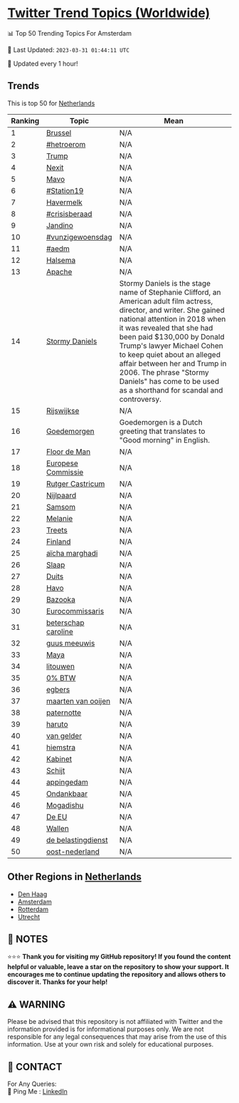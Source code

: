 [Twitter Trend Topics (Worldwide)](https://github.com/ErcinDedeoglu/Twitter-Trend-Topics)
==========


📊 Top 50 Trending Topics For Amsterdam

📆 Last Updated: `2023-03-31 01:44:11 UTC`

🔧 Updated every 1 hour!


## Trends

This is top 50 for [Netherlands](</Netherlands>)

| Ranking | Topic | Mean |
| ------- | ------------ | ------------ |
| 1 | [Brussel](http://twitter.com/search?q=Brussel) | N/A |
| 2 | [#hetroerom](http://twitter.com/search?q=%23hetroerom) | N/A |
| 3 | [Trump](http://twitter.com/search?q=Trump) | N/A |
| 4 | [Nexit](http://twitter.com/search?q=Nexit) | N/A |
| 5 | [Mavo](http://twitter.com/search?q=Mavo) | N/A |
| 6 | [#Station19](http://twitter.com/search?q=%23Station19) | N/A |
| 7 | [Havermelk](http://twitter.com/search?q=Havermelk) | N/A |
| 8 | [#crisisberaad](http://twitter.com/search?q=%23crisisberaad) | N/A |
| 9 | [Jandino](http://twitter.com/search?q=Jandino) | N/A |
| 10 | [#vunzigewoensdag](http://twitter.com/search?q=%23vunzigewoensdag) | N/A |
| 11 | [#aedm](http://twitter.com/search?q=%23aedm) | N/A |
| 12 | [Halsema](http://twitter.com/search?q=Halsema) | N/A |
| 13 | [Apache](http://twitter.com/search?q=Apache) | N/A |
| 14 | [Stormy Daniels](http://twitter.com/search?q=Stormy+Daniels) | Stormy Daniels is the stage name of Stephanie Clifford, an American adult film actress, director, and writer. She gained national attention in 2018 when it was revealed that she had been paid $130,000 by Donald Trump's lawyer Michael Cohen to keep quiet about an alleged affair between her and Trump in 2006. The phrase "Stormy Daniels" has come to be used as a shorthand for scandal and controversy. |
| 15 | [Rijswijkse](http://twitter.com/search?q=Rijswijkse) | N/A |
| 16 | [Goedemorgen](http://twitter.com/search?q=Goedemorgen) | Goedemorgen is a Dutch greeting that translates to "Good morning" in English. |
| 17 | [Floor de Man](http://twitter.com/search?q=Floor+de+Man) | N/A |
| 18 | [Europese Commissie](http://twitter.com/search?q=Europese+Commissie) | N/A |
| 19 | [Rutger Castricum](http://twitter.com/search?q=Rutger+Castricum) | N/A |
| 20 | [Nijlpaard](http://twitter.com/search?q=Nijlpaard) | N/A |
| 21 | [Samsom](http://twitter.com/search?q=Samsom) | N/A |
| 22 | [Melanie](http://twitter.com/search?q=Melanie) | N/A |
| 23 | [Treets](http://twitter.com/search?q=Treets) | N/A |
| 24 | [Finland](http://twitter.com/search?q=Finland) | N/A |
| 25 | [aïcha marghadi](http://twitter.com/search?q=a%c3%afcha+marghadi) | N/A |
| 26 | [Slaap](http://twitter.com/search?q=Slaap) | N/A |
| 27 | [Duits](http://twitter.com/search?q=Duits) | N/A |
| 28 | [Havo](http://twitter.com/search?q=Havo) | N/A |
| 29 | [Bazooka](http://twitter.com/search?q=Bazooka) | N/A |
| 30 | [Eurocommissaris](http://twitter.com/search?q=Eurocommissaris) | N/A |
| 31 | [beterschap caroline](http://twitter.com/search?q=beterschap+caroline) | N/A |
| 32 | [guus meeuwis](http://twitter.com/search?q=guus+meeuwis) | N/A |
| 33 | [Maya](http://twitter.com/search?q=Maya) | N/A |
| 34 | [litouwen](http://twitter.com/search?q=litouwen) | N/A |
| 35 | [0% BTW](http://twitter.com/search?q=0%25+BTW) | N/A |
| 36 | [egbers](http://twitter.com/search?q=egbers) | N/A |
| 37 | [maarten van ooijen](http://twitter.com/search?q=maarten+van+ooijen) | N/A |
| 38 | [paternotte](http://twitter.com/search?q=paternotte) | N/A |
| 39 | [haruto](http://twitter.com/search?q=haruto) | N/A |
| 40 | [van gelder](http://twitter.com/search?q=van+gelder) | N/A |
| 41 | [hiemstra](http://twitter.com/search?q=hiemstra) | N/A |
| 42 | [Kabinet](http://twitter.com/search?q=Kabinet) | N/A |
| 43 | [Schijt](http://twitter.com/search?q=Schijt) | N/A |
| 44 | [appingedam](http://twitter.com/search?q=appingedam) | N/A |
| 45 | [Ondankbaar](http://twitter.com/search?q=Ondankbaar) | N/A |
| 46 | [Mogadishu](http://twitter.com/search?q=Mogadishu) | N/A |
| 47 | [De EU](http://twitter.com/search?q=De+EU) | N/A |
| 48 | [Wallen](http://twitter.com/search?q=Wallen) | N/A |
| 49 | [de belastingdienst](http://twitter.com/search?q=de+belastingdienst) | N/A |
| 50 | [oost-nederland](http://twitter.com/search?q=oost-nederland) | N/A |



## Other Regions in [Netherlands](</Netherlands>)

* [Den Haag](</Netherlands/Den Haag.md>)
* [Amsterdam](</Netherlands/Amsterdam.md>)
* [Rotterdam](</Netherlands/Rotterdam.md>)
* [Utrecht](</Netherlands/Utrecht.md>)



## 📝 NOTES

⭐⭐⭐ **Thank you for visiting my GitHub repository! If you found the content helpful or valuable, leave a star on the repository to show your support. It encourages me to continue updating the repository and allows others to discover it. Thanks for your help!**


## ⚠️ WARNING

Please be advised that this repository is not affiliated with Twitter and the information provided is for informational purposes only. We are not responsible for any legal consequences that may arise from the use of this information. Use at your own risk and solely for educational purposes.


## 📨 CONTACT

 For Any Queries:  
            🏓 Ping Me : [LinkedIn](https://www.linkedin.com/in/ercindedeoglu/)
